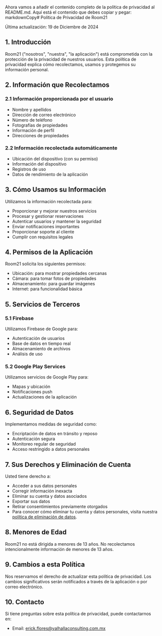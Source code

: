 Ahora vamos a añadir el contenido completo de la política de privacidad al README.md. Aquí está el contenido que debes copiar y pegar:
markdownCopy# Política de Privacidad de Room21

Última actualización: 19 de Diciembre de 2024

## 1. Introducción

Room21 ("nosotros", "nuestra", "la aplicación") está comprometida con la protección de la privacidad de nuestros usuarios. Esta política de privacidad explica cómo recolectamos, usamos y protegemos su información personal.

## 2. Información que Recolectamos

### 2.1 Información proporcionada por el usuario
- Nombre y apellidos
- Dirección de correo electrónico
- Número de teléfono
- Fotografías de propiedades
- Información de perfil
- Direcciones de propiedades

### 2.2 Información recolectada automáticamente
- Ubicación del dispositivo (con su permiso)
- Información del dispositivo
- Registros de uso
- Datos de rendimiento de la aplicación

## 3. Cómo Usamos su Información

Utilizamos la información recolectada para:
- Proporcionar y mejorar nuestros servicios
- Procesar y gestionar reservaciones
- Autenticar usuarios y mantener la seguridad
- Enviar notificaciones importantes
- Proporcionar soporte al cliente
- Cumplir con requisitos legales

## 4. Permisos de la Aplicación

Room21 solicita los siguientes permisos:
- Ubicación: para mostrar propiedades cercanas
- Cámara: para tomar fotos de propiedades
- Almacenamiento: para guardar imágenes
- Internet: para funcionalidad básica

## 5. Servicios de Terceros

### 5.1 Firebase
Utilizamos Firebase de Google para:
- Autenticación de usuarios
- Base de datos en tiempo real
- Almacenamiento de archivos
- Análisis de uso

### 5.2 Google Play Services
Utilizamos servicios de Google Play para:
- Mapas y ubicación
- Notificaciones push
- Actualizaciones de la aplicación

## 6. Seguridad de Datos

Implementamos medidas de seguridad como:
- Encriptación de datos en tránsito y reposo
- Autenticación segura
- Monitoreo regular de seguridad
- Acceso restringido a datos personales

## 7. Sus Derechos y Eliminación de Cuenta

Usted tiene derecho a:
- Acceder a sus datos personales
- Corregir información inexacta
- Eliminar su cuenta y datos asociados
- Exportar sus datos
- Retirar consentimientos previamente otorgados
- Para conocer cómo eliminar tu cuenta y datos personales, visita nuestra [política de eliminación de datos](data-deletion.md).

## 8. Menores de Edad

Room21 no está dirigida a menores de 13 años. No recolectamos intencionalmente información de menores de 13 años.

## 9. Cambios a esta Política

Nos reservamos el derecho de actualizar esta política de privacidad. Los cambios significativos serán notificados a través de la aplicación o por correo electrónico.

## 10. Contacto

Si tiene preguntas sobre esta política de privacidad, puede contactarnos en:
- Email: erick.flores@valhallaconsulting.com.mx
